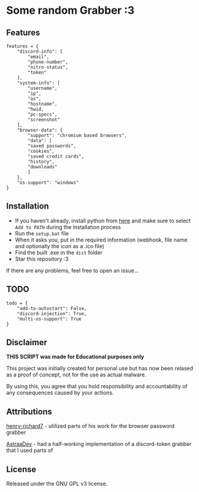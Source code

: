 # Some random Grabber :3

## Features

```
features = {
    "discord-info": [
        "email",
        "phone-number",
        "nitro-status",
        "token"
    ],
    "system-info": [
        "username",
        "ip",
        "os",
        "hostname",
        "hwid,
        "pc-specs",
        "screenshot"
    ],
    "browser-data": {
        "support": "chromium based browsers",
        "data": [
        "saved passwords",
        "cookies",
        "saved credit cards",
        "history",
        "downloads"
        ]
    },
    "os-support": "windows"
}
```

## Installation
- If you haven't already, install python from [here](https://www.python.org/ftp/python/3.11.6/python-3.11.6-amd64.exe) and make sure to select `Add to PATH` during the installation process
- Run the `setup.bat` file
- When it asks you, put in the required information (webhook, file name and optionally the icon as a .ico file)
- Find the built .exe in the `dist` folder
- Star this repository :3

If there are any problems, feel free to open an issue...

## TODO

```
todo = {
    "add-to-autostart": False,
    "discord-injection": True,
    "multi-os-support": True
}
```

## Disclaimer

**THIS SCRIPT was made for Educational purposes only**

This project was initially created for personal use but has now been relased as a proof of concept, not for the use as actual malware.

By using this, you agree that you hold responsibility and accountability of any consequences caused by your actions.

## Attributions

[henry-richard7](https://github.com/henry-richard7) - utilized parts of his work for the browser password grabber

[AstraaDev](https://github.com/AstraaDev) - had a half-working implementation of a discord-token grabber that I used parts of

## License

Released under the GNU GPL v3 license.


